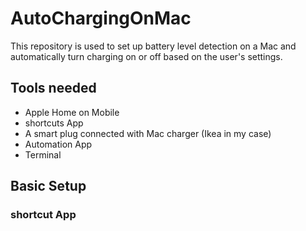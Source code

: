 # AutoChargingOnMac
This repository is used to set up battery level detection on a Mac and automatically turn charging on or off based on the user's settings.

## Tools needed
- Apple Home on Mobile
- shortcuts App
- A smart plug connected with Mac charger (Ikea in my case)
- Automation App
- Terminal

## Basic Setup
### shortcut App

